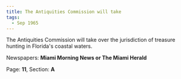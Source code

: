 ```yaml
---  
title: The Antiquities Commission will take  
tags:  
  - Sep 1965  
---  
```

  
The Antiquities Commission will take over the jurisdiction of treasure hunting in Florida's coastal waters.  
  
Newspapers: **Miami Morning News or The Miami Herald**  
  
Page: **11**, Section: **A** 
